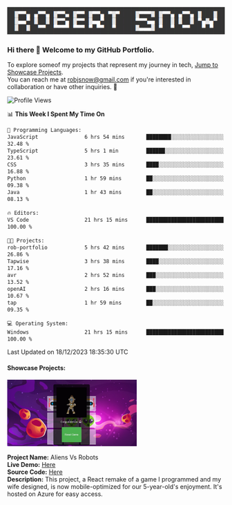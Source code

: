 <img alt="myname" src="assets/name.png" />

### Hi there 👋 Welcome to my GitHub Portfolio.
To explore someof my projects that represent my journey in tech, [Jump to Showcase Projects](#showcase-projects).  
You can reach me at robjsnow@gmail.com if you're interested in collaboration or have other inquiries.  :briefcase:



<!--START_SECTION:waka-->
![Profile Views](http://img.shields.io/badge/Profile%20Views-94-blue)

📊 **This Week I Spent My Time On** 

```text
💬 Programming Languages: 
JavaScript               6 hrs 54 mins       ████████░░░░░░░░░░░░░░░░░   32.48 % 
TypeScript               5 hrs 1 min         ██████░░░░░░░░░░░░░░░░░░░   23.61 % 
CSS                      3 hrs 35 mins       ████░░░░░░░░░░░░░░░░░░░░░   16.88 % 
Python                   1 hr 59 mins        ██░░░░░░░░░░░░░░░░░░░░░░░   09.38 % 
Java                     1 hr 43 mins        ██░░░░░░░░░░░░░░░░░░░░░░░   08.13 % 

🔥 Editors: 
VS Code                  21 hrs 15 mins      █████████████████████████   100.00 % 

🐱‍💻 Projects: 
rob-portfolio            5 hrs 42 mins       ███████░░░░░░░░░░░░░░░░░░   26.86 % 
Tapwise                  3 hrs 38 mins       ████░░░░░░░░░░░░░░░░░░░░░   17.16 % 
avr                      2 hrs 52 mins       ███░░░░░░░░░░░░░░░░░░░░░░   13.52 % 
openAI                   2 hrs 16 mins       ███░░░░░░░░░░░░░░░░░░░░░░   10.67 % 
tap                      1 hr 59 mins        ██░░░░░░░░░░░░░░░░░░░░░░░   09.35 % 

💻 Operating System: 
Windows                  21 hrs 15 mins      █████████████████████████   100.00 % 
```


 Last Updated on 18/12/2023 18:35:30 UTC
<!--END_SECTION:waka-->

<!--
**robjsnow/robjsnow** is a ✨ _special_ ✨ repository because its `README.md` (this file) appears on your GitHub profile.

Here are some ideas to get you started:

- 🔭 I’m currently working on ...
- 🌱 I’m currently learning ...
- 👯 I’m looking to collaborate on ...
- 🤔 I’m looking for help with ...
- 💬 Ask me about ...
- 📫 How to reach me: ...
- 😄 Pronouns: ...
- ⚡ Fun fact: ...
-->

#### Showcase Projects:

<a href="https://yellow-water-02e94ce10.4.azurestaticapps.net/">
  <img src="https://github.com/robjsnow/avr/blob/main/screenshots/avrSS.jpg?raw=true" alt="Dancing Robot" width="300" />
</a>


**Project Name:** Aliens Vs Robots  
**Live Demo:** [Here](https://yellow-water-02e94ce10.4.azurestaticapps.net/)  
**Source Code:** [Here](https://github.com/robjsnow/avr/)  
**Description:** This project, a React remake of a game I programmed and my wife designed, is now mobile-optimized for our 5-year-old's enjoyment. It's hosted on Azure for easy access.

